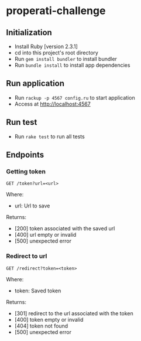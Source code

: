 # properati-challenge

## Initialization
+ Install Ruby [version 2.3.1]
+ cd into this project's root directory
+ Run `gem install bundler` to install bundler
+ Run `bundle install` to install app dependencies

## Run application
+ Run `rackup -p 4567 config.ru` to start application
+ Access at <http://localhost:4567>

## Run test
+ Run `rake test` to run all tests

##  Endpoints

### Getting token

```GET /token?url=<url>```

Where:

* url: Url to save

Returns:

* [200] token associated with the saved url 
* [400] url empty or invalid
* [500] unexpected error 

### Redirect to url

```GET /redirect?token=<token>```

Where:

* token: Saved token

Returns:

* [301] redirect to the url associated with the token
* [400] token empty or invalid
* [404] token not found
* [500] unexpected error 
